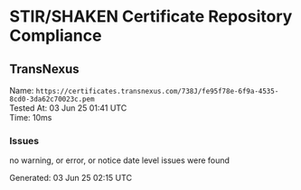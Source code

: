 # STIR/SHAKEN Certificate Repository Compliance

## TransNexus

Name: `https://certificates.transnexus.com/738J/fe95f78e-6f9a-4535-8cd0-3da62c70023c.pem`\
Tested At: 03 Jun 25 01:41 UTC\
Time: 10ms

### Issues

no warning, or error, or notice date level issues were found

Generated: 03 Jun 25 02:15 UTC